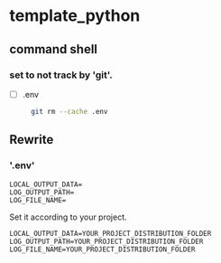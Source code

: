 # template_python

## command shell

### set to not track by 'git'. 

  - [ ] .env

    ```sh
      git rm --cache .env
    ```

## Rewrite

### '.env'

```.env
LOCAL_OUTPUT_DATA=
LOG_OUTPUT_PATH=
LOG_FILE_NAME=
```

Set it according to your project.

```.env
LOCAL_OUTPUT_DATA=YOUR_PROJECT_DISTRIBUTION_FOLDER
LOG_OUTPUT_PATH=YOUR_PROJECT_DISTRIBUTION_FOLDER
LOG_FILE_NAME=YOUR_PROJECT_DISTRIBUTION_FOLDER
```
